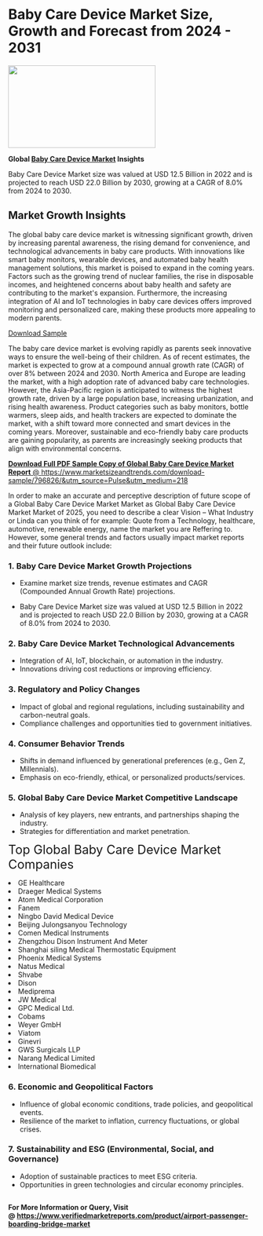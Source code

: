<H1>Baby Care Device Market Size, Growth and Forecast from 2024 - 2031</H1><img class="aligncenter size-medium wp-image-584254" src="https://thirdeyenews.in/wp-content/uploads/2024/09/Global-Market-Research-300x168.jpeg" alt="" width="300" height="168" /><p><strong>Global&nbsp;<a href="https://www.marketsizeandtrends.com/download-sample/796826/&amp;utm_source=Pulse&amp;utm_medium=218">Baby Care Device Market</a> Insights</strong></p><p>Baby Care Device Market size was valued at USD 12.5 Billion in 2022 and is projected to reach USD 22.0 Billion by 2030, growing at a CAGR of 8.0% from 2024 to 2030.</p><p><h2>Market Growth Insights</h2> <p>The global baby care device market is witnessing significant growth, driven by increasing parental awareness, the rising demand for convenience, and technological advancements in baby care products. With innovations like smart baby monitors, wearable devices, and automated baby health management solutions, this market is poised to expand in the coming years. Factors such as the growing trend of nuclear families, the rise in disposable incomes, and heightened concerns about baby health and safety are contributing to the market's expansion. Furthermore, the increasing integration of AI and IoT technologies in baby care devices offers improved monitoring and personalized care, making these products more appealing to modern parents.</p> <p><a href="#">Download Sample</a></p> <p>The baby care device market is evolving rapidly as parents seek innovative ways to ensure the well-being of their children. As of recent estimates, the market is expected to grow at a compound annual growth rate (CAGR) of over 8% between 2024 and 2030. North America and Europe are leading the market, with a high adoption rate of advanced baby care technologies. However, the Asia-Pacific region is anticipated to witness the highest growth rate, driven by a large population base, increasing urbanization, and rising health awareness. Product categories such as baby monitors, bottle warmers, sleep aids, and health trackers are expected to dominate the market, with a shift toward more connected and smart devices in the coming years. Moreover, sustainable and eco-friendly baby care products are gaining popularity, as parents are increasingly seeking products that align with environmental concerns. <p><a href="#"></p><p><span class=""><strong>Download Full PDF Sample Copy of Global Baby Care Device Market Report</strong> @ <a href="https://www.marketsizeandtrends.com/download-sample/796826/&amp;utm_source=Pulse&amp;utm_medium=218" target="_blank">https://www.marketsizeandtrends.com/download-sample/796826/&amp;utm_source=Pulse&amp;utm_medium=218</a></span></p><p>In order to make an accurate and perceptive description of future scope of a Global&nbsp;Baby Care Device Market Market as Global&nbsp;Baby Care Device Market Market of 2025, you need to describe a clear Vision &ndash; What Industry or Linda can you think of for example: Quote from a Technology, healthcare, automotive, renewable energy, name the market you are Reffering to. However, some general trends and factors usually impact market reports and their future outlook include:</p><h3>1.&nbsp;<strong>Baby Care Device Market Growth Projections</strong></h3><ul><li>Examine market size trends, revenue estimates and CAGR (Compounded Annual Growth Rate) projections.</li><li><p>Baby Care Device Market size was valued at USD 12.5 Billion in 2022 and is projected to reach USD 22.0 Billion by 2030, growing at a CAGR of 8.0% from 2024 to 2030.</p></li></ul><h3>2.&nbsp;<strong>Baby Care Device Market Technological Advancements</strong></h3><ul><li>Integration of AI, IoT, blockchain, or automation in the industry.</li><li>Innovations driving cost reductions or improving efficiency.</li></ul><h3>3.&nbsp;<strong>Regulatory and Policy Changes</strong></h3><ul><li>Impact of global and regional regulations, including sustainability and carbon-neutral goals.</li><li>Compliance challenges and opportunities tied to government initiatives.</li></ul><h3>4.&nbsp;<strong>Consumer Behavior Trends</strong></h3><ul><li>Shifts in demand influenced by generational preferences (e.g., Gen Z, Millennials).</li><li>Emphasis on eco-friendly, ethical, or personalized products/services.</li></ul><h3>5.&nbsp;<strong>Global Baby Care Device Market Competitive Landscape</strong></h3><ul><li>Analysis of key players, new entrants, and partnerships shaping the industry.</li><li>Strategies for differentiation and market penetration.</li></ul><p data-pm-slice="1 1 []"><span style="color: inherit; font-family: inherit; font-size: 25px;">Top Global Baby Care Device Market Companies</span></p><div class="" data-test-id=""><p><li>GE Healthcare</li><li> Draeger Medical Systems</li><li> Atom Medical Corporation</li><li> Fanem</li><li> Ningbo David Medical Device</li><li> Beijing Julongsanyou Technology</li><li> Comen Medical lnstruments</li><li> Zhengzhou Dison Instrument And Meter</li><li> Shanghai siling Medical Thermostatic Equipment</li><li> Phoenix Medical Systems</li><li> Natus Medical</li><li> Shvabe</li><li> Dison</li><li> Mediprema</li><li> JW Medical</li><li> GPC Medical Ltd.</li><li> Cobams</li><li> Weyer GmbH</li><li> Viatom</li><li> Ginevri</li><li> GWS Surgicals LLP</li><li> Narang Medical Limited</li><li> lnternational Biomedical</li></p></div><h3>6.&nbsp;<strong>Economic and Geopolitical Factors</strong></h3><ul><li>Influence of global economic conditions, trade policies, and geopolitical events.</li><li>Resilience of the market to inflation, currency fluctuations, or global crises.</li></ul><h3>7.&nbsp;<strong>Sustainability and ESG (Environmental, Social, and Governance)</strong></h3><ul><li>Adoption of sustainable practices to meet ESG criteria.</li><li>Opportunities in green technologies and circular economy principles.</li></ul><h2><strong style="font-size: 14px;">For More Information or Query, Visit @&nbsp;</strong><a style="background-color: #ffffff; font-size: 14px;" href="https://www.marketsizeandtrends.com/report/baby-care-device-market/" target="_blank">https://www.verifiedmarketreports.com/product/airport-passenger-boarding-bridge-market</a></h2>
